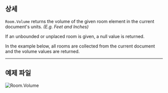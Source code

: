 ## 상세
`Room.Volume` returns the volume of the given room element in the current document's units. _(E.g. Feet and Inches)_

If an unbounded or unplaced room is given, a null value is returned.

In the example below, all rooms are collected from the current document and the volume values are returned.
___
## 예제 파일

![Room.Volume](./Revit.Elements.Room.Volume_img.jpg)
